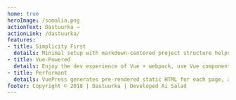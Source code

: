 ```yaml
---
home: true
heroImage: /somalia.png
actionText: Dastuurka →
actionLink: /dastuurka/
features:
- title: Simplicity First
  details: Minimal setup with markdown-centered project structure helps you focus on writing.
- title: Vue-Powered
  details: Enjoy the dev experience of Vue + webpack, use Vue components in markdown, and develop custom themes with Vue.
- title: Performant
  details: VuePress generates pre-rendered static HTML for each page, and runs as an SPA once a page is loaded.
footer: Copyright © 2018 | Dastuurka | Developed Ai Salad
---
```

